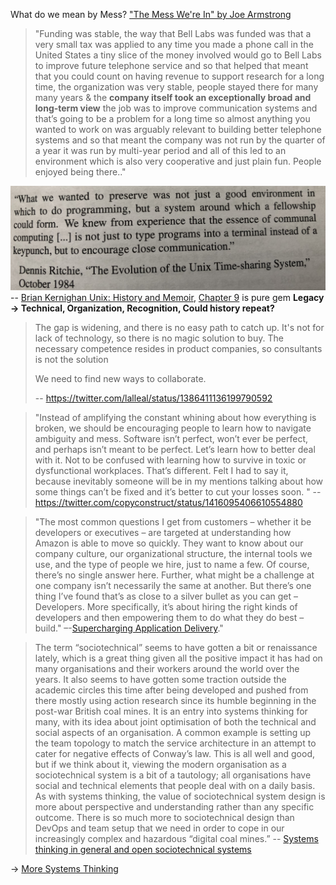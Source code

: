 
What do we mean by Mess? ["The Mess We're In" by Joe Armstrong](https://www.youtube.com/watch?v=lKXe3HUG2l4)

> "Funding was stable, the way that Bell Labs was funded was that a very small tax was applied to any time you made a phone call in the United States a tiny slice of the money involved would go to Bell Labs to improve future telephone service and so that helped that meant that you could count on having revenue to support research for a long time, the organization was very stable, people stayed there for many many years & the **company itself took an exceptionally broad and long-term view** the job was to improve communication systems and that’s going to be a problem for a long time so almost anything you wanted to work on was arguably relevant to building better telephone systems and so that meant the company was not run by the quarter of a year it was run by multi-year period and all of this led to an environment which is also very cooperative and just plain fun. People enjoyed being there.."

![](images/Unix%20A%20History%20and%20a%20Memoir.jpg)
-- [Brian Kernighan Unix: History and Memoir](https://youtu.be/nS-0Vrmok6Y?t=2010), [Chapter 9](https://www.amazon.com/UNIX-History-Memoir-Brian-Kernighan/dp/1695978552) is pure gem **Legacy -> Technical, Organization, Recognition, Could history repeat?**


> The gap is widening, and there is no easy path to catch up. It's not for lack of technology, so there is no magic solution to buy. The necessary competence resides in product companies, so consultants is not the solution
>
> We need to find new ways to collaborate.
>
> -- https://twitter.com/lalleal/status/1386411136199790592

> "Instead of amplifying the constant whining about how everything is broken, we should be encouraging people to learn how to navigate ambiguity and mess. Software isn’t perfect, won’t ever be perfect, and perhaps isn’t meant to be perfect. Let’s learn how to better deal with it. Not to be confused with learning how to survive in toxic or dysfunctional workplaces. That’s different. Felt I had to say it, because inevitably someone will be in my mentions talking about how some things can’t be fixed and it’s better to cut your losses soon. "
> -- https://twitter.com/copyconstruct/status/1416095406610554880

> "The most common questions I get from customers – whether it be developers or executives – are targeted at understanding how Amazon is able to move so quickly. They want to know about our company culture, our organizational structure, the internal tools we use, and the type of people we hire, just to name a few. Of course, there’s no single answer here. Further, what might be a challenge at one company isn’t necessarily the same at another. But there’s one thing I’ve found that’s as close to a silver bullet as you can get – Developers. More specifically, it’s about hiring the right kinds of developers and then empowering them to do what they do best – build."
> –-[Supercharging Application Delivery](https://www.allthingsdistributed.com/2021/06/supercharging-application-delivery.html)."

> The term “sociotechnical” seems to have gotten a bit or renaissance lately, which is a great thing given all the positive impact it has had on many organisations and their workers around the world over the years. It also seems to have gotten some traction outside the academic circles this time after being developed and pushed from there mostly using action research since its humble beginning in the post-war British coal mines. It is an entry into systems thinking for many, with its idea about joint optimisation of both the technical and social aspects of an organisation. A common example is setting up the team topology to match the service architecture in an attempt to cater for negative effects of Conway’s law. This is all well and good, but if we think about it, viewing the modern organisation as a sociotechnical system is a bit of a tautology; all organisations have social and technical elements that people deal with on a daily basis. As with systems thinking, the value of sociotechnical system design is more about perspective and understanding rather than any specific outcome. There is so much more to sociotechnical design than DevOps and team setup that we need in order to cope in our increasingly complex and hazardous “digital coal mines.” -- [Systems thinking in general and open sociotechnical systems](https://stream.syscoi.com/2021/11/23/open-sociotechnical-systems-thinking-with-trond-hjorteland-youtube/)

-> [More Systems Thinking](https://github.com/ankumar/Architecture/wiki)

